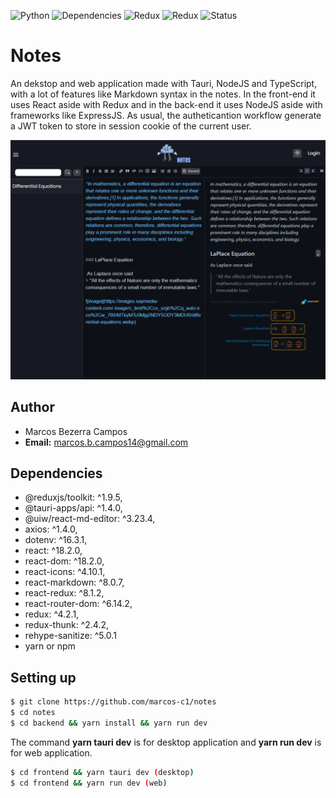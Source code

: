 ![Python](https://img.shields.io/badge/-ReactJs-61DAFB?logo=react&logoColor=white&style=for-the-badge)
![Dependencies](https://shields.io/badge/TypeScript-3178C6?logo=TypeScript&logoColor=FFF&style=flat-square)
![Redux](https://img.shields.io/badge/Redux-593D88?style=for-the-badge&logo=redux&logoColor=white)
![Redux](https://img.shields.io/badge/Express.js-404D59?style=for-the-badge)
![Status](https://img.shields.io/badge/status-up-brightgreen)

# Notes

An dekstop and web application made with Tauri, NodeJS and TypeScript, with a lot of features like Markdown syntax in the notes. In the front-end it uses React aside with Redux and in the back-end it uses NodeJS aside with frameworks like ExpressJS. As usual, the autheticantion workflow generate a JWT token to store in session cookie of the current user. 

![Notes](./app.png)

## Author

* Marcos Bezerra Campos 
* **Email:** marcos.b.campos14@gmail.com

## Dependencies

- @reduxjs/toolkit: ^1.9.5,
- @tauri-apps/api: ^1.4.0,
- @uiw/react-md-editor: ^3.23.4,
- axios: ^1.4.0,
- dotenv: ^16.3.1,
- react: ^18.2.0,
- react-dom: ^18.2.0,
- react-icons: ^4.10.1,
- react-markdown: ^8.0.7,
- react-redux: ^8.1.2,
- react-router-dom: ^6.14.2,
- redux: ^4.2.1,
- redux-thunk: ^2.4.2,
- rehype-sanitize: ^5.0.1
- yarn or npm

## Setting up 

```bash
$ git clone https://github.com/marcos-c1/notes 
$ cd notes 
$ cd backend && yarn install && yarn run dev
```
The command **yarn tauri dev** is for desktop application and **yarn run dev** is for web application.

```bash
$ cd frontend && yarn tauri dev (desktop)
$ cd frontend && yarn run dev (web)
```
